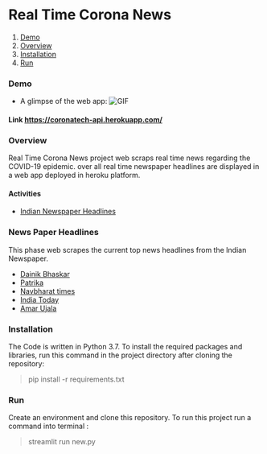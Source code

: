 # Real Time Corona News

1. [ Demo ](#demo)
2. [ Overview ](#overview)
3. [ Installation](#install)
4. [ Run ](#run)
<a name="demo"></a>
### Demo

* A glimpse of the web app:
![GIF](README/app1.gif)
#### Link https://coronatech-api.herokuapp.com/

<a name="overview"></a>
### Overview
Real Time Corona News project web scraps real time news regarding the COVID-19 epidemic. over all real time newspaper headlines are displayed in a web app deployed in heroku platform.

#### Activities
* [ Indian Newspaper Headlines ](#news)

<a name="news"></a>
### News Paper Headlines

This phase web scrapes the current top news headlines from the Indian Newspaper. 
* [ Dainik Bhaskar ](https://www.bhaskar.com/coronavirus/)
* [ Patrika ](https://www.patrika.com/topic/coronavirus/) 
* [ Navbharat times ](https://navbharattimes.indiatimes.com/coronavirus/trending/74460387.cms)
* [ India Today](https://www.indiatoday.in/coronavirus)
* [ Amar Ujala ](https://www.amarujala.com/tags/corona-special-news?page=1)

<a name="install"></a>
### Installation

The Code is written in Python 3.7. To install the required packages and libraries, run this command in the project directory after cloning the repository:

> pip install -r requirements.txt

<a name="run" > </a>
### Run

Create an environment and clone this repository. To run this project run a command into terminal :

> streamlit run new.py


